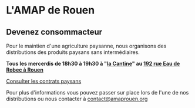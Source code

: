 # L'AMAP de Rouen

## Devenez consommacteur

Pour le maintien d'une agriculture paysanne,  nous organisons des distributions des produits paysans sans intermédiaires.

**Tous les mercerdis de 18h30 à 19h30 à "[la Cantine](http://lacantinerouen.fr)" au [192 rue Eau de Robec à Rouen](https://www.google.fr/maps/place/La+Cantine/@49.4415723,1.0973427,17z/data=!4m12!1m6!3m5!1s0x47e0dc2bb55e0a75:0x86a03c89a2500d8b!2sLa+Cantine!8m2!3d49.4415723!4d1.0995314!3m4!1s0x47e0dc2bb55e0a75:0x86a03c89a2500d8b!8m2!3d49.4415723!4d1.0995314?hl=fr)**

[Consulter les contrats paysans](https://github.com/amaprouen/Contrats)

Pour plus d'informations vous pouvez passer sur place lors de l'une de nos distributions ou nous contacter à <contact@amaprouen.org>
